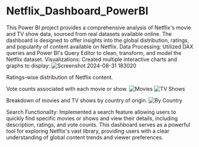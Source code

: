 # Netflix_Dashboard_PowerBI
This Power BI project provides a comprehensive analysis of Netflix's movie and TV show data, sourced from real datasets available online. The dashboard is designed to offer insights into the global distribution, ratings, and popularity of content available on Netflix.
Data Processing: Utilized DAX queries and Power BI's Query Editor to clean, transform, and model the Netflix dataset.
Visualizations: Created multiple interactive charts and graphs to display:
![Screenshot 2024-08-31 183020](https://github.com/user-attachments/assets/7d1c30f6-d4f2-4f7e-80b3-c8b4913f7db8)

 Ratings-wise distribution of Netflix content.
 
 Vote counts associated with each movie or show.
 ![Movies](https://github.com/user-attachments/assets/d8a44c82-062c-4193-a575-27bbb514d1c4)
 ![TV Shows](https://github.com/user-attachments/assets/6d1983a6-a18b-44b9-a856-29fb579ead1c)
 
 Breakdown of movies and TV shows by country of origin.
 ![By Country](https://github.com/user-attachments/assets/05d58271-30b2-4c37-bcd4-1654806170e9)

Search Functionality: Implemented a search feature allowing users to quickly find specific movies or shows and view their details, including description, ratings, and vote 
 counts.
This dashboard serves as a powerful tool for exploring Netflix's vast library, providing users with a clear understanding of global content trends and viewer preferences.
